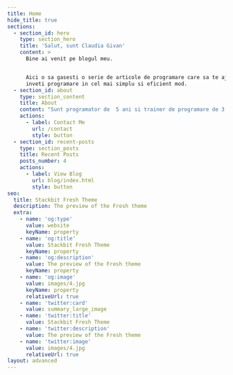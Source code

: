 ```yaml
---
title: Home
hide_title: true
sections:
  - section_id: hero
    type: section_hero
    title: 'Salut, sunt Claudia Givan'
    content: >
      Bine ai venit pe blogul meu.


      Aici o sa gasesti o serie de articole de programare care sa te ajute sa
      inveti programare in cel mai simplu si eficient mod.
  - section_id: about
    type: section_content
    title: About
    content: "Sunt programator de  5 ani si trainer de programare de 3 ani.\n\nDin aceasta experienta am acumulat cunostinte foarte valoroase si utile din domeniul programarii pe care vreau sa le dau mai departe prin intermediul articolelor din acest blog.\n\nSpor la invatat! [\U0001F4D6](https://emojipedia.org/open-book/)\n\n"
    actions:
      - label: Contact Me
        url: /contact
        style: button
  - section_id: recent-posts
    type: section_posts
    title: Recent Posts
    posts_number: 4
    actions:
      - label: View Blog
        url: blog/index.html
        style: button
seo:
  title: Stackbit Fresh Theme
  description: The preview of the Fresh theme
  extra:
    - name: 'og:type'
      value: website
      keyName: property
    - name: 'og:title'
      value: Stackbit Fresh Theme
      keyName: property
    - name: 'og:description'
      value: The preview of the Fresh theme
      keyName: property
    - name: 'og:image'
      value: images/4.jpg
      keyName: property
      relativeUrl: true
    - name: 'twitter:card'
      value: summary_large_image
    - name: 'twitter:title'
      value: Stackbit Fresh Theme
    - name: 'twitter:description'
      value: The preview of the Fresh theme
    - name: 'twitter:image'
      value: images/4.jpg
      relativeUrl: true
layout: advanced
---
```

